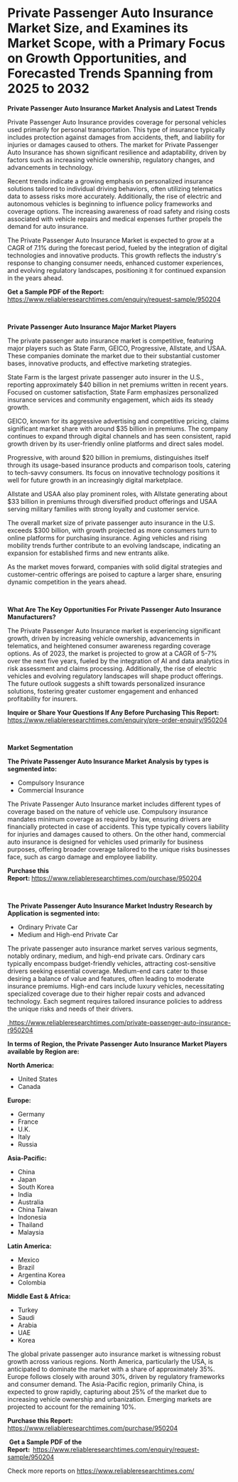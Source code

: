 <p><h1>Private Passenger Auto Insurance Market Size, and Examines its Market Scope, with a Primary Focus on Growth Opportunities, and Forecasted Trends Spanning from 2025 to 2032</h1></p><p><strong>Private Passenger Auto Insurance Market Analysis and Latest Trends</strong></p>
<p><p>Private Passenger Auto Insurance provides coverage for personal vehicles used primarily for personal transportation. This type of insurance typically includes protection against damages from accidents, theft, and liability for injuries or damages caused to others. The market for Private Passenger Auto Insurance has shown significant resilience and adaptability, driven by factors such as increasing vehicle ownership, regulatory changes, and advancements in technology.</p><p>Recent trends indicate a growing emphasis on personalized insurance solutions tailored to individual driving behaviors, often utilizing telematics data to assess risks more accurately. Additionally, the rise of electric and autonomous vehicles is beginning to influence policy frameworks and coverage options. The increasing awareness of road safety and rising costs associated with vehicle repairs and medical expenses further propels the demand for auto insurance.</p><p>The Private Passenger Auto Insurance Market is expected to grow at a CAGR of 7.1% during the forecast period, fueled by the integration of digital technologies and innovative products. This growth reflects the industry's response to changing consumer needs, enhanced customer experiences, and evolving regulatory landscapes, positioning it for continued expansion in the years ahead.</p></p>
<p><strong>Get a Sample PDF of the Report:&nbsp;</strong> <a href="https://www.reliableresearchtimes.com/enquiry/request-sample/950204?utm_campaign=3088&utm_medium=2&utm_source=Github&utm_content=ia&utm_term=07032025&utm_id=private-passenger-auto-insurance">https://www.reliableresearchtimes.com/enquiry/request-sample/950204</a></p>
<p>&nbsp;</p>
<p><strong>Private Passenger Auto Insurance Major Market Players</strong></p>
<p><p>The private passenger auto insurance market is competitive, featuring major players such as State Farm, GEICO, Progressive, Allstate, and USAA. These companies dominate the market due to their substantial customer bases, innovative products, and effective marketing strategies.</p><p>State Farm is the largest private passenger auto insurer in the U.S., reporting approximately $40 billion in net premiums written in recent years. Focused on customer satisfaction, State Farm emphasizes personalized insurance services and community engagement, which aids its steady growth. </p><p>GEICO, known for its aggressive advertising and competitive pricing, claims significant market share with around $35 billion in premiums. The company continues to expand through digital channels and has seen consistent, rapid growth driven by its user-friendly online platforms and direct sales model.</p><p>Progressive, with around $20 billion in premiums, distinguishes itself through its usage-based insurance products and comparison tools, catering to tech-savvy consumers. Its focus on innovative technology positions it well for future growth in an increasingly digital marketplace.</p><p>Allstate and USAA also play prominent roles, with Allstate generating about $33 billion in premiums through diversified product offerings and USAA serving military families with strong loyalty and customer service.</p><p>The overall market size of private passenger auto insurance in the U.S. exceeds $300 billion, with growth projected as more consumers turn to online platforms for purchasing insurance. Aging vehicles and rising mobility trends further contribute to an evolving landscape, indicating an expansion for established firms and new entrants alike. </p><p>As the market moves forward, companies with solid digital strategies and customer-centric offerings are poised to capture a larger share, ensuring dynamic competition in the years ahead.</p></p>
<p>&nbsp;</p>
<p><strong>What Are The Key Opportunities For Private Passenger Auto Insurance Manufacturers?</strong></p>
<p><p>The Private Passenger Auto Insurance market is experiencing significant growth, driven by increasing vehicle ownership, advancements in telematics, and heightened consumer awareness regarding coverage options. As of 2023, the market is projected to grow at a CAGR of 5-7% over the next five years, fueled by the integration of AI and data analytics in risk assessment and claims processing. Additionally, the rise of electric vehicles and evolving regulatory landscapes will shape product offerings. The future outlook suggests a shift towards personalized insurance solutions, fostering greater customer engagement and enhanced profitability for insurers.</p></p>
<p><strong>Inquire or Share Your Questions If Any Before Purchasing This Report:</strong> <a href="https://www.reliableresearchtimes.com/enquiry/pre-order-enquiry/950204?utm_campaign=3088&utm_medium=2&utm_source=Github&utm_content=ia&utm_term=07032025&utm_id=private-passenger-auto-insurance">https://www.reliableresearchtimes.com/enquiry/pre-order-enquiry/950204</a></p>
<p>&nbsp;</p>
<p><strong>Market Segmentation</strong></p>
<p><strong>The Private Passenger Auto Insurance Market Analysis by types is segmented into:</strong></p>
<p><ul><li>Compulsory Insurance</li><li>Commercial Insurance</li></ul></p>
<p><p>The Private Passenger Auto Insurance market includes different types of coverage based on the nature of vehicle use. Compulsory insurance mandates minimum coverage as required by law, ensuring drivers are financially protected in case of accidents. This type typically covers liability for injuries and damages caused to others. On the other hand, commercial auto insurance is designed for vehicles used primarily for business purposes, offering broader coverage tailored to the unique risks businesses face, such as cargo damage and employee liability.</p></p>
<p><strong>Purchase this Report:&nbsp;</strong><a href="https://www.reliableresearchtimes.com/purchase/950204?utm_campaign=3088&utm_medium=2&utm_source=Github&utm_content=ia&utm_term=07032025&utm_id=private-passenger-auto-insurance">https://www.reliableresearchtimes.com/purchase/950204</a></p>
<p>&nbsp;</p>
<p><strong>The Private Passenger Auto Insurance Market Industry Research by Application is segmented into:</strong></p>
<p><ul><li>Ordinary Private Car</li><li>Medium and High-end Private Car</li></ul></p>
<p><p>The private passenger auto insurance market serves various segments, notably ordinary, medium, and high-end private cars. Ordinary cars typically encompass budget-friendly vehicles, attracting cost-sensitive drivers seeking essential coverage. Medium-end cars cater to those desiring a balance of value and features, often leading to moderate insurance premiums. High-end cars include luxury vehicles, necessitating specialized coverage due to their higher repair costs and advanced technology. Each segment requires tailored insurance policies to address the unique risks and needs of their drivers.</p></p>
<p><a href="https://www.reliableresearchtimes.com/private-passenger-auto-insurance-r950204?utm_campaign=3088&utm_medium=2&utm_source=Github&utm_content=ia&utm_term=07032025&utm_id=private-passenger-auto-insurance">&nbsp;https://www.reliableresearchtimes.com/private-passenger-auto-insurance-r950204</a></p>
<p><strong>In terms of Region, the Private Passenger Auto Insurance Market Players available by Region are:</strong></p>
<p>
    <p> <strong> North America: </strong>
        <ul>
            <li>United States</li>
            <li>Canada</li>
        </ul>
        </p> 
    <p> <strong> Europe: </strong>
        <ul>
            <li>Germany</li>
            <li>France</li>
            <li>U.K.</li>
            <li>Italy</li>
            <li>Russia</li>
        </ul>
        </p> 
    <p> <strong> Asia-Pacific: </strong>
        <ul>
            <li>China</li>
            <li>Japan</li>
            <li>South Korea</li>
            <li>India</li>
            <li>Australia</li>
            <li>China Taiwan</li>
            <li>Indonesia</li>
            <li>Thailand</li>
            <li>Malaysia</li>
        </ul>
        </p> 
    <p> <strong> Latin America: </strong>
        <ul>
            <li>Mexico</li>
            <li>Brazil</li>
            <li>Argentina Korea</li>
            <li>Colombia</li>
        </ul>
        </p> 
    <p> <strong> Middle East & Africa: </strong>
        <ul>
            <li>Turkey</li>
            <li>Saudi</li>
            <li>Arabia</li>
            <li>UAE</li>
            <li>Korea</li>
        </ul>
    </p>
    </p>
<p><p>The global private passenger auto insurance market is witnessing robust growth across various regions. North America, particularly the USA, is anticipated to dominate the market with a share of approximately 35%. Europe follows closely with around 30%, driven by regulatory frameworks and consumer demand. The Asia-Pacific region, primarily China, is expected to grow rapidly, capturing about 25% of the market due to increasing vehicle ownership and urbanization. Emerging markets are projected to account for the remaining 10%.</p></p>
<p><strong>Purchase this Report: </strong><a href="https://www.reliableresearchtimes.com/purchase/950204?utm_campaign=3088&utm_medium=2&utm_source=Github&utm_content=ia&utm_term=07032025&utm_id=private-passenger-auto-insurance">https://www.reliableresearchtimes.com/purchase/950204</a></p>
<p>&nbsp;<strong>Get a Sample PDF of the Report:&nbsp;&nbsp;</strong><a href="https://www.reliableresearchtimes.com/enquiry/request-sample/950204?utm_campaign=3088&utm_medium=2&utm_source=Github&utm_content=ia&utm_term=07032025&utm_id=private-passenger-auto-insurance">https://www.reliableresearchtimes.com/enquiry/request-sample/950204</a></p>
<p><strong></strong></p>
<p>Check more reports on <a href="https://www.reliableresearchtimes.com/?utm_campaign=3088&utm_medium=2&utm_source=Github&utm_content=ia&utm_term=07032025&utm_id=private-passenger-auto-insurance">https://www.reliableresearchtimes.com/</a></p>